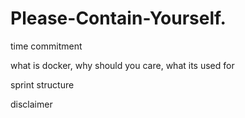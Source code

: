 # Please-Contain-Yourself.

time commitment

what is docker, why should you care, what its used for

sprint structure

disclaimer
